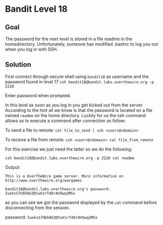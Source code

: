 # Bandit Level 18

## Goal
The password for the next level is stored in a file readme in the homedirectory. Unfortunately, someone has modified .bashrc to log you out when you log in with SSH.

## Solution
First connect through secure shell using `bandit18` as username and the password found in level 17
`ssh bandit18@bandit.labs.overthewire.org -p 2220`

Enter password when prompted.

In this level as soon as you log in you get kicked out from the server. According to the hint all we know is that the password is located on a file named `readme` on the home directory. Luckily for us the ssh command allows us to execute a command after connection as follow:

To send a file to remote:
`cat file_to_send | ssh <user>@<domain>`

To receive a file from remote:
`ssh <user>@<domain> cat file_from_remote`

For this exercise we just need the latter so we do the following:

`ssh bandit18@bandit.labs.overthewire.org -p 2220 cat readme`

Output:

```
This is a OverTheWire game server. More information on http://www.overthewire.org/wargames

bandit18@bandit.labs.overthewire.org's password:
IueksS7Ubh8G3DCwVzrTd8rAVOwq3M5x
```

as you can see we got the password displayed by the `cat` command before disconnecting from the session.


password: `IueksS7Ubh8G3DCwVzrTd8rAVOwq3M5x`